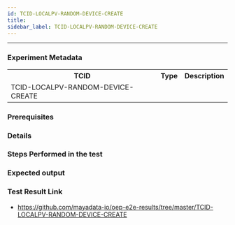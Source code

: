 ```yaml
---
id: TCID-LOCALPV-RANDOM-DEVICE-CREATE
title: 
sidebar_label: TCID-LOCALPV-RANDOM-DEVICE-CREATE
---
```

------

### Experiment Metadata

<table>
  <tr>
    <th> TCID </th>
    <th> Type </th>
    <th> Description </th>
  </tr>
  <tr>
    <td>TCID-LOCALPV-RANDOM-DEVICE-CREATE
</td>
    <td></td>
    <td></td>
  </tr>
</table>

### Prerequisites


### Details


### Steps Performed in the test



### Expected output


### Test Result Link

- https://github.com/mayadata-io/oep-e2e-results/tree/master/TCID-LOCALPV-RANDOM-DEVICE-CREATE
